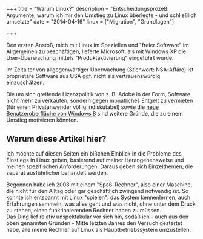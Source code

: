 +++
title 		= "Warum Linux?"
description = "Entscheidungsprozeß: Argumente, warum ich mir den Umstieg zu Linux überlegte - und schließlich umsetzte"
date 		= "2014-04-16"
linux       = ["Migration", "Grundlagen"]

+++


Den ersten Anstoß, mich mit Linux im Speziellen und "freier Software" im Allgemeinen zu beschäftigen, lieferte Microsoft, als mit Windows XP die User-Überwachung mittels "Produktaktivierung" eingeführt wurde.

Im Zeitalter von allgegenwärtiger Überwachung (Stichwort: NSA-Affäre) ist proprietäre Software aus USA ggf. nicht als vertrauenswürdig einzuschätzen.

Die um sich greifende Lizenzpolitik von z. B. Adobe in der Form, Software nicht mehr zu verkaufen, sondern gegen monatliches Entgelt zu vermieten (für einen Privatanwender völlig indiskutabel) sowie die [neue Benutzeroberfläche von Windows 8](http://www.tagesanzeiger.ch/digital/computer/Auf-die-Fenster-folgen-die-Kacheln/story/30514970) sind weitere Gründe, die zu einem Umstieg motivieren könnten.
<!--more-->

## Warum diese Artikel hier?

Ich möchte auf diesen Seiten ein bißchen Einblick in die Probleme des Einstiegs in Linux geben, basierend auf meiner Herangehensweise und meinen spezifischen Anforderungen. Daraus geben sich Einzelthemen, die separat ausführlicher behandelt werden.

Begonnen habe ich 2008 mit einem "Spaß-Rechner", also einer Maschine, die nicht für den Alltag oder gar geschäftlich zwingend notwendig ist. So konnte ich entspannt mit Linux "spielen": das System kennenlernen, auch Erfahrungen sammeln, was alles geht und was nicht, ohne unter dem Druck zu stehen, einen funktionierenden Rechner haben zu müssen.    
Das Ding lief relativ unspektakulär vor sich hin, sodaß ich - auch aus den oben genannten Gründen - Mitte letzten Jahres den Versuch gestartet habe, alle meine Rechner auf Linux als Hauptbetriebssystem umzustellen.